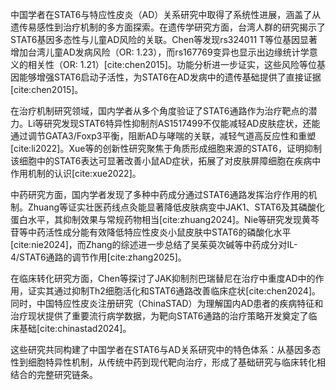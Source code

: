 中国学者在STAT6与特应性皮炎（AD）关系研究中取得了系统性进展，涵盖了从遗传易感性到治疗机制的多方面探索。在遗传学研究方面，台湾人群的研究揭示了STAT6基因多态性与儿童AD风险的关联。Chen等发现rs324011 T等位基因显著增加台湾儿童AD发病风险（OR: 1.23），而rs167769变异也显示出边缘统计学意义的相关性（OR: 1.21）[cite:chen2015]。功能分析进一步证实，这些风险等位基因能够增强STAT6启动子活性，为STAT6在AD发病中的遗传基础提供了直接证据[cite:chen2015]。

在治疗机制研究领域，国内学者从多个角度验证了STAT6通路作为治疗靶点的潜力。Li等研究发现STAT6特异性抑制剂AS1517499不仅能减轻AD皮肤症状，还能通过调节GATA3/Foxp3平衡，阻断AD与哮喘的关联，减轻气道高反应性和重塑[cite:li2022]。Xue等的创新性研究聚焦于角质形成细胞来源的STAT6，证明抑制该细胞中的STAT6表达可显著改善小鼠AD症状，拓展了对皮肤屏障细胞在疾病中作用机制的认识[cite:xue2022]。

中药研究方面，国内学者发现了多种中药成分通过STAT6通路发挥治疗作用的机制。Zhuang等证实壮医药线点灸能显著降低皮肤病变中JAK1、STAT6及其磷酸化蛋白水平，其抑制效果与常规药物相当[cite:zhuang2024]。Nie等研究发现黄芩苷等中药活性成分能有效降低特应性皮炎小鼠皮肤中STAT6的磷酸化水平[cite:nie2024]，而Zhang的综述进一步总结了吴茱萸次碱等中药成分对IL-4/STAT6通路的调节作用[cite:zhang2025]。

在临床转化研究方面，Chen等探讨了JAK抑制剂巴瑞替尼在治疗中重度AD中的作用，证实其通过抑制Th2细胞活化和STAT6通路改善临床症状[cite:chen2024]。同时，中国特应性皮炎注册研究（ChinaSTAD）为理解国内AD患者的疾病特征和治疗现状提供了重要流行病学数据，为靶向STAT6通路的治疗策略开发奠定了临床基础[cite:chinastad2024]。

这些研究共同构建了中国学者在STAT6与AD关系研究中的特色体系：从基因多态性到细胞特异性机制，从传统中药到现代靶向治疗，形成了基础研究与临床转化相结合的完整研究链条。